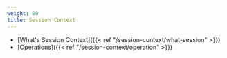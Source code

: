 ```yaml
---
weight: 80
title: Session Context
---
```


* [What's Session Context]({{< ref "/session-context/what-session" >}})
* [Operations]({{< ref "/session-context/operation" >}})
